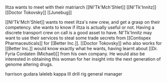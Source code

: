 Iltza wants to meet with their matriarch [[Nl'Tk'Mch'Shlet]]
[[Nl'Tk'Innitz]]
[[Doctor Tokovsky]]
[[Junebug]]

[[Nl'Tk'Mch'Shlet]] wants to meet iltza's new crew, and get a grasp on their competency. she wants to know if iltza is actually useful or not.
Having a discrete transport crew on call is a good asset to have. Nl'Tk'Innitz may want to use their services to steal some trade secrets from [[Contispex Pharmaceuticals]] for [[Better Inc.]]. [[Doctor Tokovsky]] who also works for [[Better Inc.]] would know exactly what he wants, having learnt about [[Dr. Fyria Cordaten (Michael)]] from his own company. He would also be interested in obtaining this woman for her insight into the next generation of genome altering drugs.


harrison gudara
laleleb kappa III
drill rig general manager
